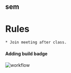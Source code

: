 ## sem
# Rules
    * Join meeting after class.
#### Adding build badge

![workflow](https://github.com/KaungSattHtun10/seMethods/actions/workflows/main.yml/badge.svg)
